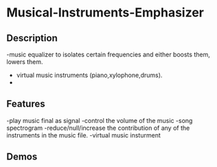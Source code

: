 # Musical-Instruments-Emphasizer
## Description
-music equalizer to isolates certain frequencies and either boosts them, lowers them.

- virtual music instruments (piano,xylophone,drums).
- 
## Features
-play music final as signal
-control the volume of the music
-song spectrogram
-reduce/null/increase the contribution of any of the instruments in the music file.
-virtual music insturment


## Demos


